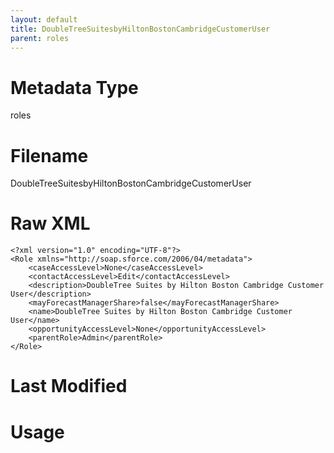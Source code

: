 ```yaml
---
layout: default
title: DoubleTreeSuitesbyHiltonBostonCambridgeCustomerUser
parent: roles
---
```

# Metadata Type
roles


# Filename 
DoubleTreeSuitesbyHiltonBostonCambridgeCustomerUser


# Raw XML
```
<?xml version="1.0" encoding="UTF-8"?>
<Role xmlns="http://soap.sforce.com/2006/04/metadata">
    <caseAccessLevel>None</caseAccessLevel>
    <contactAccessLevel>Edit</contactAccessLevel>
    <description>DoubleTree Suites by Hilton Boston Cambridge Customer User</description>
    <mayForecastManagerShare>false</mayForecastManagerShare>
    <name>DoubleTree Suites by Hilton Boston Cambridge Customer User</name>
    <opportunityAccessLevel>None</opportunityAccessLevel>
    <parentRole>Admin</parentRole>
</Role>
```


# Last Modified


# Usage
